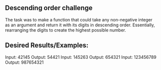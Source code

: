 ## Descending order challenge
The task was to make a function that could take any non-negative integer as an argument and return it with its 
digits in descending order. Essentially, rearranging the digits to create the highest possible number.

## Desired Results/Examples:
Input: 42145 Output: 54421
Input: 145263 Output: 654321
Input: 123456789 Output: 987654321
